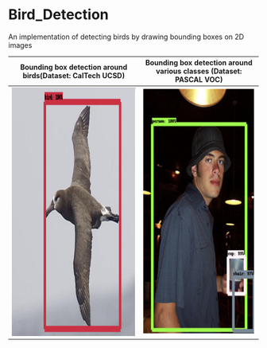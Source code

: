 # Bird_Detection
An implementation of detecting birds by drawing bounding boxes on 2D images

Bounding box detection around birds(Dataset: CalTech UCSD) | Bounding box detection around various classes (Dataset: PASCAL VOC)
:----------------------------------------------------------------------:|:---------------------------------------------------------------------------------------:
<img src="https://github.com/Saraavana/Bird_Detection/blob/dev_saravana/output_images/bird_2.png" alt="bird_2" width="650" height="500">|<img src="https://github.com/Saraavana/Bird_Detection/blob/dev_saravana/output_images/classes_1.png" alt="classes_1" width="650" height="500">
